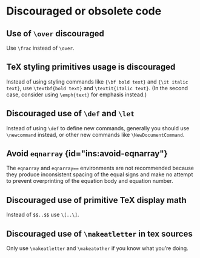 # Discouraged or obsolete code

## Use of `\over` discouraged

Use `\frac` instead of `\over`.

## TeX styling primitives usage is discouraged

Instead of using styling commands like `{\bf bold text}` and `{\it italic text}`, use `\textbf{bold text}` and `\textit{italic text}`.
(In the second case, consider using `\emph{text}` for emphasis instead.)

## Discouraged use of `\def` and `\let`

Instead of using `\def` to define new commands, generally you should use `\newcommand` instead, or other new commands like `\NewDocumentCommand`.

## Avoid `eqnarray` {id="ins:avoid-eqnarray"}
The `eqnarray` and `eqnarray==` environments are not recommended because they produce inconsistent spacing of the equal signs and make no attempt to prevent overprinting of the equation body and equation number.

## Discouraged use of primitive TeX display math

Instead of `$$..$$` use `\[..\]`.

## Discouraged use of `\makeatletter` in tex sources

Only use `\makeatletter` and `\makeatother` if you know what you’re doing.
